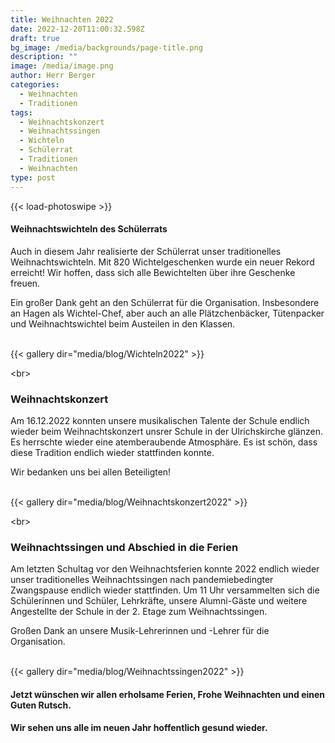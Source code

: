 ```yaml
---
title: Weihnachten 2022
date: 2022-12-20T11:00:32.598Z
draft: true
bg_image: /media/backgrounds/page-title.png
description: ""
image: /media/image.png
author: Herr Berger
categories:
  - Weihnachten
  - Traditionen
tags:
  - Weihnachtskonzert
  - Weihnachtssingen
  - Wichteln
  - Schülerrat
  - Traditionen
  - Weihnachten
type: post
---
```

{{< load-photoswipe >}}

#### W﻿eihnachtswichteln des Schülerrats

A﻿uch in diesem Jahr realisierte der Schülerrat unser traditionelles Weihnachtswichteln. Mit 820 Wichtelgeschenken wurde ein neuer Rekord erreicht! Wir hoffen, dass sich alle Bewichtelten über ihre Geschenke freuen. 

E﻿in großer Dank geht an den Schülerrat für die Organisation. Insbesondere an Hagen als Wichtel-Chef, aber auch an alle Plätzchenbäcker, Tütenpacker und Weihnachtswichtel beim Austeilen in den Klassen. 

<br>
{{< gallery dir="media/blog/Wichteln2022" >}}

<﻿br>

### W﻿eihnachtskonzert

A﻿m 16.12.2022 konnten unsere musikalischen Talente der Schule endlich wieder beim Weihnachtskonzert unsrer Schule in der Ulrichskirche glänzen. Es herrschte wieder eine atemberaubende Atmosphäre. Es ist schön, dass diese Tradition endlich wieder stattfinden konnte. 

W﻿ir bedanken uns bei allen Beteiligten!

<br>
{{< gallery dir="media/blog/Weihnachtskonzert2022" >}}

<﻿br>

### W﻿eihnachtssingen und Abschied in die Ferien

A﻿m letzten Schultag vor den Weihnachtsferien konnte 2022 endlich wieder unser traditionelles Weihnachtssingen nach pandemiebedingter Zwangspause endlich wieder stattfinden. Um 11 Uhr versammelten sich die Schülerinnen und Schüler, Lehrkräfte, unsere Alumni-Gäste und weitere Angestellte der Schule in der 2. Etage zum Weihnachtssingen. 

G﻿roßen Dank an unsere Musik-Lehrerinnen und -Lehrer für die Organisation. 

<br>
{{< gallery dir="media/blog/Weihnachtssingen2022" >}}

#### J﻿etzt wünschen wir allen erholsame Ferien, Frohe Weihnachten und einen Guten Rutsch. 

#### W﻿ir sehen uns alle im neuen Jahr hoffentlich gesund wieder.